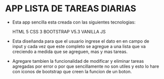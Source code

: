 # APP LISTA DE TAREAS DIARIAS

* Esta app sencilla esta creada con las siguientes tecnologias:
 
    HTML 5
    CSS 3
    BOOTSTRAP V5.3
    VANILLA JS

* Esta diseñanda para que el usuario ingrese el dato en en campo de input y cada vez
  que este completo se agregue a una lista que va creciendo a medida que se agreguen,
  mas y mas tareas. 

* Agregare tambien la funcionalidad de modificar y eliminar tareas agregadas por error 
  o por que sencillamente no son utiles y esto lo hare con iconos de bootstrap que creen
  la funcion de un boton.